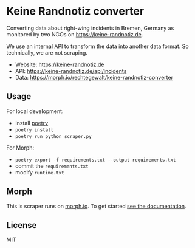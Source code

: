 # Keine Randnotiz converter

Converting data about right-wing incidents in Bremen, Germany as monitored by two NGOs on <https://keine-randnotiz.de>.

We use an internal API to transform the data into another data format. So technically, we are not scraping.

-   Website: <https://keine-randnotiz.de>
-   API: <https://keine-randnotiz.de/api/incidents>
-   Data: <https://morph.io/rechtegewalt/keine-randnotiz-converter>

## Usage

For local development:

-   Install [poetry](https://python-poetry.org/)
-   `poetry install`
-   `poetry run python scraper.py`

For Morph:

-   `poetry export -f requirements.txt --output requirements.txt`
-   commit the `requirements.txt`
-   modify `runtime.txt`

## Morph

This is scraper runs on [morph.io](https://morph.io). To get started [see the documentation](https://morph.io/documentation).

## License

MIT
